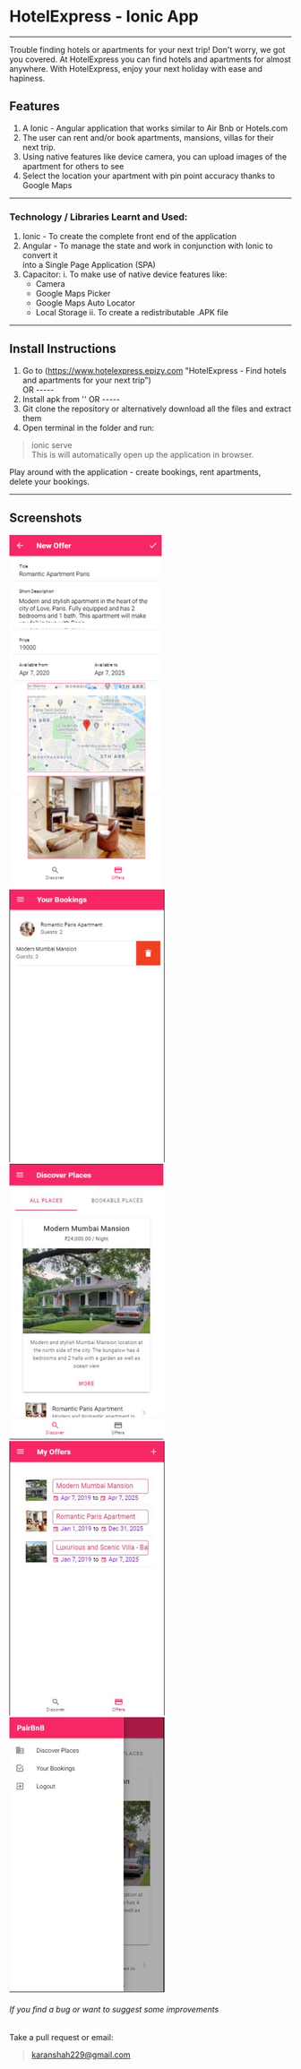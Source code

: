 # HotelExpress - Ionic App

---

Trouble finding hotels or apartments for your next trip!
Don't worry, we got you covered. At HotelExpress you can find hotels and apartments for almost anywhere.
With HotelExpress, enjoy your next holiday with ease and hapiness.


## Features

1. A Ionic - Angular application that works similar to Air Bnb or Hotels.com
2. The user can rent and/or book apartments, mansions, villas for their next trip.
3. Using native features like device camera, you can upload images of the apartment for others to see
4. Select the location your apartment with pin point accuracy thanks to Google Maps

---

### Technology / Libraries Learnt and Used:
1. Ionic - To create the complete front end of the application
2. Angular - To manage the state and work in conjunction with Ionic to convert it  
into a Single Page Application (SPA)
3. Capacitor:
    i. To make use of native device features like:
    - Camera
    - Google Maps Picker
    - Google Maps Auto Locator
    - Local Storage
    ii. To create a redistributable .APK file

---

## Install Instructions

1. Go to (https://www.hotelexpress.epizy.com "HotelExpress - Find hotels and apartments for your next trip")  
OR -----  
2. Install apk from ''
OR -----  
3. Git clone the repository or alternatively download all the files and extract them
4. Open terminal in the folder and run:
> ionic serve  
This is will automatically open up the application in browser.  

Play around with the application - create bookings, rent apartments,  
delete your bookings.

---

## Screenshots

![alt text](https://github.com/karanshah229/HotelExpress-Ionic/blob/master/screenshots/add_offer.JPG "Add Offer")  
![alt text](https://github.com/karanshah229/HotelExpress-Ionic/blob/master/screenshots/bookings.JPG "My Bookings")  
![alt text](https://github.com/karanshah229/HotelExpress-Ionic/blob/master/screenshots/discover_places.JPG "Discover Places")  
![alt text](https://github.com/karanshah229/HotelExpress-Ionic/blob/master/screenshots/my_offers.JPG "My Offers")  
![alt text](https://github.com/karanshah229/HotelExpress-Ionic/blob/master/screenshots/side_nav_menu.JPG "Side Nav Menu")  

###### If you find a bug or want to suggest some improvements
Take a pull request or email:
> karanshah229@gmail.com
